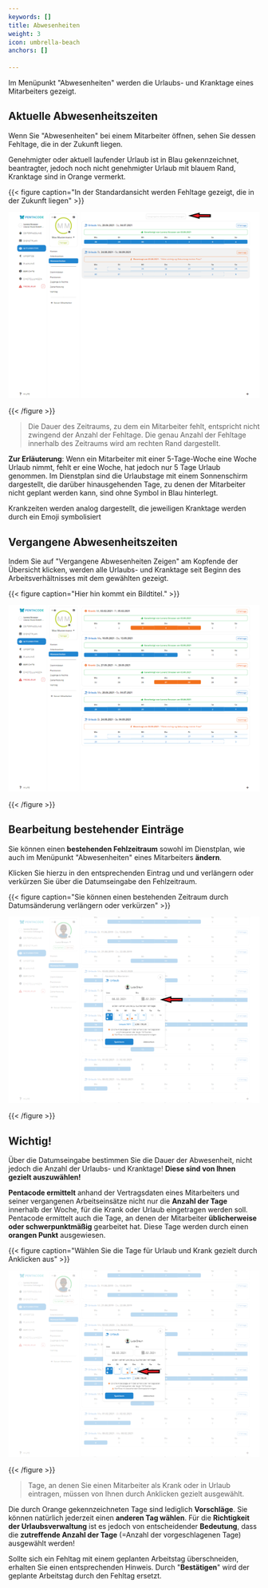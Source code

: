 ```yaml
---
keywords: []
title: Abwesenheiten
weight: 3
icon: umbrella-beach
anchors: []

---
```

Im Menüpunkt "Abwesenheiten" werden die Urlaubs- und Kranktage eines Mitarbeiters gezeigt.

## Aktuelle Abwesenheitszeiten

Wenn Sie "Abwesenheiten" bei einem Mitarbeiter öffnen, sehen Sie dessen Fehltage, die in der Zukunft liegen.

Genehmigter oder aktuell laufender Urlaub ist in Blau gekennzeichnet, beantragter, jedoch noch nicht genehmigter Urlaub mit blauem Rand, Kranktage sind in Orange vermerkt.

{{< figure caption="In der Standardansicht werden Fehltage gezeigt, die in der Zukunft liegen" >}}

![](/uploads/hilfeartikel_mitarbeiter-alle_abwesenheiten_1.png)

{{< /figure >}}

> Die Dauer des Zeitraums, zu dem ein Mitarbeiter fehlt, entspricht nicht zwingend der Anzahl der Fehltage. Die genau Anzahl der Fehltage innerhalb des Zeitraums wird am rechten Rand dargestellt.

**Zur Erläuterung**: Wenn ein Mitarbeiter mit einer 5-Tage-Woche eine Woche Urlaub nimmt, fehlt er eine Woche, hat jedoch nur 5 Tage Urlaub genommen. Im Dienstplan sind die Urlaubstage mit einem Sonnenschirm dargestellt, die darüber hinausgehenden Tage, zu denen der Mitarbeiter nicht geplant werden kann, sind ohne Symbol in Blau hinterlegt.

Krankzeiten werden analog dargestellt, die jeweiligen Kranktage werden durch ein Emoji symbolisiert

## Vergangene Abwesenheitszeiten

Indem Sie auf  "Vergangene Abwesenheiten Zeigen" am Kopfende der Übersicht klicken, werden alle Urlaubs- und Kranktage seit Beginn des Arbeitsverhältnisses mit dem gewählten gezeigt.

{{< figure caption="Hier hin kommt ein Bildtitel." >}}

![](/uploads/hilfeartikel_mitarbeiter-alle_abwesenheiten_1a.png)

{{< /figure >}}

## Bearbeitung bestehender Einträge

Sie können einen **bestehenden Fehlzeitraum** sowohl im Dienstplan, wie auch im Menüpunkt "Abwesenheiten" eines Mitarbeiters **ändern**.

Klicken Sie hierzu in den entsprechenden Eintrag und und verlängern oder verkürzen Sie über die Datumseingabe den Fehlzeitraum.

{{< figure caption="Sie können einen bestehenden Zeitraum durch Datumsänderung verlängern oder verkürzen" >}}

![](/uploads/hilfeartikel_mitarbeiter-einzeln_abwesenheiten_2.png)

{{< /figure >}}

## Wichtig!

Über die Datumseingabe bestimmen Sie die Dauer der Abwesenheit, nicht jedoch die Anzahl der Urlaubs- und Kranktage! **Diese sind von Ihnen gezielt auszuwählen!**

**Pentacode ermittelt** anhand der Vertragsdaten eines Mitarbeiters und seiner vergangenen Arbeitseinsätze nicht nur die **Anzahl der Tage** innerhalb der Woche, für die Krank oder Urlaub eingetragen werden soll. Pentacode ermittelt auch die Tage, an denen der Mitarbeiter **üblicherweise oder schwerpunktmäßig** gearbeitet hat. Diese Tage werden durch einen **orangen Punkt** ausgewiesen.

{{< figure caption="Wählen Sie die Tage für Urlaub und Krank gezielt durch Anklicken aus" >}}

![](/uploads/hilfeartikel_mitarbeiter-einzeln_abwesenheiten_3.png)

{{< /figure >}}

> Tage, an denen Sie einen Mitarbeiter als Krank oder in Urlaub eintragen, müssen von Ihnen durch Anklicken gezielt ausgewählt.

Die durch Orange gekennzeichneten Tage sind lediglich **Vorschläge**. Sie können natürlich jederzeit einen **anderen Tag wählen**. Für die **Richtigkeit der Urlaubsverwaltung** ist es jedoch von entscheidender **Bedeutung**, dass die **zutreffende Anzahl der Tage** (=Anzahl der vorgeschlagenen Tage) ausgewählt werden!

Sollte sich ein Fehltag mit einem geplanten Arbeitstag überschneiden, erhalten Sie einen entsprechenden Hinweis. Durch "**Bestätigen**" wird der geplante Arbeitstag durch den Fehltag ersetzt.